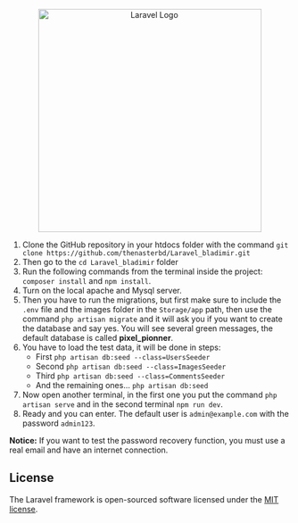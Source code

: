<p align="center"><a href="https://laravel.com" target="_blank"><img src="https://raw.githubusercontent.com/laravel/art/master/logo-lockup/5%20SVG/2%20CMYK/1%20Full%20Color/laravel-logolockup-cmyk-red.svg" width="400" alt="Laravel Logo"></a></p>

<ol>
  <li>Clone the GitHub repository in your htdocs folder with the command <code>git clone https://github.com/thenasterbd/Laravel_bladimir.git</code></li>
  <li>Then go to the <code>cd Laravel_bladimir</code> folder</li>
  <li>Run the following commands from the terminal inside the project: <code>composer install</code> and <code>npm install</code>.</li>
  <li>Turn on the local apache and Mysql server.</li>
  <li>Then you have to run the migrations, but first make sure to include the <code>.env</code> file and the images folder in the <code>Storage/app</code> path, then use the command <code>php artisan migrate</code> and it will ask you if you want to create the database and say yes. You will see several green messages, the default database is called <strong>pixel_pionner</strong>.</li>
  <li>You have to load the test data, it will be done in steps:
    <ul>
      <li>First <code>php artisan db:seed --class=UsersSeeder</code></li>
      <li>Second <code>php artisan db:seed --class=ImagesSeeder</code></li>
      <li>Third <code>php artisan db:seed --class=CommentsSeeder</code></li>
      <li>And the remaining ones... <code>php artisan db:seed</code></li>
    </ul>
  </li>
  <li>Now open another terminal, in the first one you put the command <code>php artisan serve</code> and in the second terminal <code>npm run dev</code>.</li>
  <li>Ready and you can enter. The default user is <code>admin@example.com</code> with the password <code>admin123</code>.</li>
</ol>
<p><strong>Notice:</strong> If you want to test the password recovery function, you must use a real email and have an internet connection.</p>


## License

The Laravel framework is open-sourced software licensed under the [MIT license](https://opensource.org/licenses/MIT).

